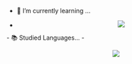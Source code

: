 - 🌱 I’m currently learning ...
- <p align="center">
  <a href="https://skillicons.dev">
    <img src="https://skillicons.dev/icons?i=js,raspberrypi,ae,css,html,php,pr" />
  </a>
</p>
- 📚 Studied Languages...
- <p align="center">
  <a href="https://skillicons.dev">
    <img src="https://skillicons.dev/icons?i=dart,flutter,js,discordjs,ps,nodejs,py,unreal,ts,wordpress" />
  </a>
</p>
